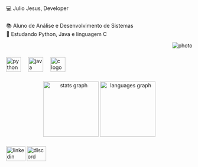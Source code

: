 <p align="left">💻 Julio Jesus, Developer</p>

###

<p align="left">📚 Aluno de Análise e Desenvolvimento de Sistemas<br>📖 Estudando Python, Java e linguagem C</p>
<div align="right">
  <img src="https://user-images.githubusercontent.com/97471199/230774187-e482399b-492c-4c17-a831-0314bf90526e.png" alt="photo" />
</div>

###

<div align="left">
  <img src="https://cdn.jsdelivr.net/gh/devicons/devicon/icons/python/python-original.svg" height="40" alt="python logo"  />
  <img width="12" />
  <img src="https://cdn.jsdelivr.net/gh/devicons/devicon/icons/java/java-original.svg" height="40" alt="java logo"  />
  <img width="12" />
  <img src="https://cdn.jsdelivr.net/gh/devicons/devicon/icons/c/c-original.svg" height="40" alt="c logo"  />
</div>

###

<div align="center">
  <img src="https://github-readme-stats.vercel.app/api?username=J02Jesus&show_icons=true&title_color=FF0000&text_color=c9d1d9&bg_color=0d1117&hide_border=true&theme=dark" height="150" alt="stats graph" />
  <img src="https://github-readme-stats.vercel.app/api/top-langs?username=J02Jesus&layout=compact&title_color=FF0000&text_color=c9d1d9&bg_color=0d1117&hide_border=true&theme=dark" height="150" alt="languages graph" />
</div>

###

<div align="left">
  <img src="https://raw.githubusercontent.com/maurodesouza/profile-readme-generator/master/src/assets/icons/social/linkedin/default.svg" width="52" height="40" alt="linkedin logo"  />
  <img src="https://raw.githubusercontent.com/maurodesouza/profile-readme-generator/master/src/assets/icons/social/discord/default.svg" width="52" height="40" alt="discord logo"  />
</div>
